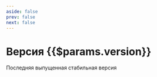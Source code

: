 ```yaml
---
aside: false
prev: false
next: false
---
```


<script setup>
import Releases from '../../components/Releases.vue'
import ReleaseDocs from '../../components/ReleaseDocs.vue'
import { useData } from 'vitepress'

// params is a Vue ref
const { params } = useData()

</script>

# Версия {{$params.version}}

Последняя выпущенная стабильная версия

<Releases :versionToken="params.version" />
<ReleaseDocs :versionToken="params.version" />
